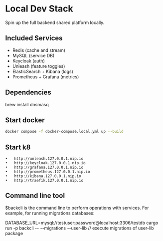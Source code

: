 # Local Dev Stack

Spin up the full backend shared platform locally.

## Included Services

- Redis (cache and stream)
- MySQL (service DB)
- Keycloak (auth)
- Unleash (feature toggles)
- ElasticSearch + Kibana (logs)
- Prometheus + Grafana (metrics)

## Dependencies

brew install dnsmasq

## Start docker

```bash
docker compose -f docker-compose.local.yml up --build
```

## Start k8

	•	http://unleash.127.0.0.1.nip.io
	•	http://keycloak.127.0.0.1.nip.io
	•	http://grafana.127.0.0.1.nip.io
	•	http://prometheus.127.0.0.1.nip.io
	•	http://kibana.127.0.0.1.nip.io
	•	http://traefik.127.0.0.1.nip.io


## Command line tool

$backcli is the command line to perform operations with services. For example, for running migrations databases:

DATABASE_URL=mysql://testuser:password@localhost:3306/testdb cargo run -p backcli -- --migrations --user-lib  // execute migrations of user-lib package

